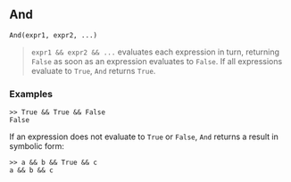 ## And

``` 
And(expr1, expr2, ...) 
``` 
> `expr1 && expr2 && ...` evaluates each expression in turn, returning `False` as soon as an expression evaluates to `False`. If all expressions evaluate to `True`, `And` returns `True`.
 
### Examples

``` 
>> True && True && False
False
``` 

If an expression does not evaluate to `True` or `False`, `And` returns a result in symbolic form:
``` 
>> a && b && True && c
a && b && c
``` 